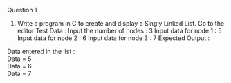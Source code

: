 Question 1

1. Write a program in C to create and display a Singly Linked List. Go to the editor
Test Data :
Input the number of nodes : 3
Input data for node 1 : 5
Input data for node 2 : 6
Input data for node 3 : 7
Expected Output :

 Data entered in the list :                                                                                   
 Data = 5                                                                                                     
 Data = 6                                                                                                     
 Data = 7 
